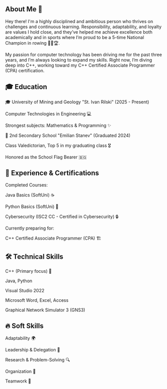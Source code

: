 <!--
**ivokovachki/ivokovachki** is a ✨ _special_ ✨ repository because its `README.md` (this file) appears on your GitHub profile.

Here are some ideas to get you started:

- 🔭 I’m currently working on ...
- 🌱 I’m currently learning ...
- 👯 I’m looking to collaborate on ...
- 🤔 I’m looking for help with ...
- 💬 Ask me about ...
- 📫 How to reach me: ...
- 😄 Pronouns: ...
- ⚡ Fun fact: ...
-->
## About Me 👋
Hey there! I'm a highly disciplined and ambitious person who thrives on challenges and continuous learning. Responsibility, adaptability, and loyalty are values I hold close, and they’ve helped me achieve excellence both academically and in sports where I’m proud to be a 5-time National Champion in rowing 🚣‍♂️🏆.

My passion for computer technology has been driving me for the past three years, and I’m always looking to expand my skills. Right now, I’m diving deep into C++, working toward my C++ Certified Associate Programmer (CPA) certification.

## 🎓 Education
🎓 University of Mining and Geology "St. Ivan Rilski" (2025 - Present)

Computer Technologies in Engineering 💻

Strongest subjects: Mathematics & Programming ✨

🏫 2nd Secondary School "Emilian Stanev" (Graduated 2024)

Class Valedictorian, Top 5 in my graduating class 🎖️

Honored as the School Flag Bearer 🇧🇬

## 🏅 Experience & Certifications
Completed Courses:

Java Basics (SoftUni) ☕

Python Basics (SoftUni) 🐍

Cybersecurity (ISC2 CC - Certified in Cybersecurity) 🔒

Currently preparing for:

C++ Certified Associate Programmer (CPA) 🏗️

## 🛠️ Technical Skills
C++ (Primary focus) 🚀

Java, Python

Visual Studio 2022

Microsoft Word, Excel, Access

Graphical Network Simulator 3 (GNS3)

## 🔥 Soft Skills
Adaptability 🌍

Leadership & Delegation 🎯

Research & Problem-Solving 🔍

Organization 📂

Teamwork 🤝
